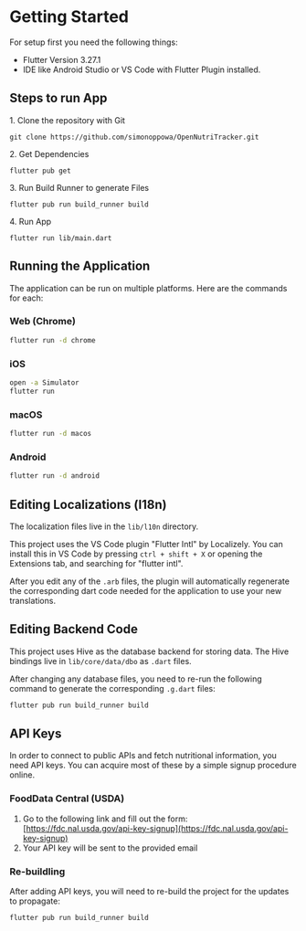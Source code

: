 # Getting Started
For setup first you need the following things:
- Flutter Version 3.27.1
- IDE like Android Studio or VS Code with Flutter Plugin installed.

## Steps to run App
1.⁠ ⁠Clone the repository with Git

```git clone https://github.com/simonoppowa/OpenNutriTracker.git```

2.⁠ ⁠Get Dependencies

```flutter pub get```

3.⁠ ⁠Run Build Runner to generate Files

```flutter pub run build_runner build```

4.⁠ ⁠Run App

```flutter run lib/main.dart```

## Running the Application

The application can be run on multiple platforms. Here are the commands for each:

### Web (Chrome)
```bash
flutter run -d chrome
```

### iOS
```bash
open -a Simulator
flutter run
```

### macOS
```bash
flutter run -d macos
```

### Android
```bash
flutter run -d android
```

## Editing Localizations (l18n)
The localization files live in the ```lib/l10n``` directory.

This project uses the VS Code plugin "Flutter Intl" by Localizely. You can install this
in VS Code by pressing ```ctrl + shift + X``` or opening the Extensions tab, and searching
for "flutter intl".

After you edit any of the ```.arb``` files, the plugin will automatically regenerate the
corresponding dart code needed for the application to use your new translations.

## Editing Backend Code
This project uses Hive as the database backend for storing data. The Hive bindings live in
```lib/core/data/dbo``` as ```.dart``` files.

After changing any database files, you need to re-run the following command to generate
the corresponding ```.g.dart``` files:

```bash
flutter pub run build_runner build
```

## API Keys

In order to connect to public APIs and fetch nutritional information, you need API keys.
You can acquire most of these by a simple signup procedure online.

### FoodData Central (USDA)
1. Go to the following link and fill out the form: [https://fdc.nal.usda.gov/api-key-signup](https://fdc.nal.usda.gov/api-key-signup)
2. Your API key will be sent to the provided email

### Re-buildling
After adding API keys, you will need to re-build the project for the updates to propagate:

```bash
flutter pub run build_runner build
```
